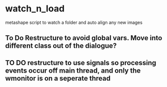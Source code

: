 # watch_n_load
metashape script to watch a folder and auto align any new images



## To Do  Restructure to avoid global vars. Move into different class out of the dialogue?

## TO DO restructure to use signals so processing events occur off main thread, and only the wmonitor is on a seperate thread
